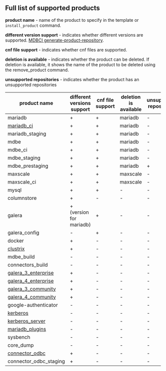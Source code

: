## Full list of supported products

__product name__ - name of the product to specify in the template or `install_product` command.

__different version support__ - indicates whether different versions are supported.
[MDBCI generate-product-repository](commands/generate-product-repositories.md).

__cnf file support__ - indicates whether cnf files are supported.

__deletion is available__ - indicates whether the product can be deleted. If deletion is available, it shows the name of the product to be deleted using the remove_product command.

__unsupported repositories__ - indicates whether the product has an unsupported repositories

product name | different versions support | cnf file support | deletion is available | unsupported repositories
--- | --- | --- | --- | ---
mariadb | + | + | mariadb | -
[mariadb_ci](detailed_topics/using_mariadb_from_ci_server.md) | + | + | mariadb | -
mariadb_staging | + | + | mariadb | -
mdbe | + | + | mariadb | -
mdbe_ci | + | + | mariadb | -
mdbe_staging | + | + | mariadb | -
mdbe_prestaging | + | + | mariadb | +
maxscale | + | + | maxscale | -
maxscale_ci | + | + | maxscale | -
mysql | + | + | - | -
columnstore | + | - | - | -
galera | + (version for mariadb) | + | - | -
galera_config | - | + | - | -
docker | + | - | - | -
[clustrix](detailed_topics/using_clustrix_product.md) | + | - | - | -
mdbe_build | - | - | - | -
connectors_build | - | - | - | -
[galera_3_enterprise](detailed_topics/using_galera_products.md) | + | - | - | -
[galera_4_enterprise](detailed_topics/using_galera_products.md) | + | - | - | -
[galera_3_community](detailed_topics/using_galera_products.md) | + | - | - | -
[galera_4_community](detailed_topics/using_galera_products.md) | + | - | - | -
google-authenticator | - | - | - | -
[kerberos](detailed_topics/using_kerberos_product.md) | - | - | - | -
[kerberos_server](detailed_topics/using_kerberos_product.md) | - | - | - | -
[mariadb_plugins](detailed_topics/mdbe_pugins.md) | - | - | - | -
sysbench | - | - | - | - |
core_dump | - | - | - | - |
[connector_odbc](https://mariadb.com/kb/en/mariadb-connector-odbc/) | + | - | - | - |
connector_odbc_staging | + | - | - | - |
